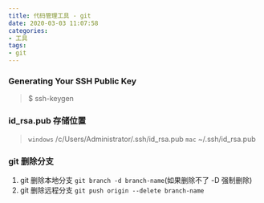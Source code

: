 ```yaml
---
title: 代码管理工具 - git
date: 2020-03-03 11:07:58
categories:
- 工具
tags:
- git
---
```


### Generating Your SSH Public Key
> $ ssh-keygen

###  id_rsa.pub 存储位置
> `windows` /c/Users/Administrator/.ssh/id_rsa.pub
> `mac` ~/.ssh/id_rsa.pub

### git 删除分支
1.  git 删除本地分支 `git branch -d branch-name`(如果删除不了 -D 强制删除)
2.  git 删除远程分支 `git push origin --delete branch-name`
